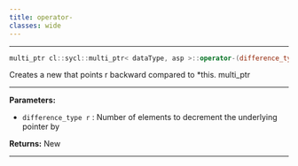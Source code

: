 ```yaml
---
title: operator-
classes: wide
---
```



---

```cpp
multi_ptr cl::sycl::multi_ptr< dataType, asp >::operator-(difference_type r) const
```


Creates a new  that points r backward compared to *this. multi_ptr


---
**Parameters:**

 - `difference_type r`
: Number of elements to decrement the underlying pointer by 

**Returns:** New 

---

